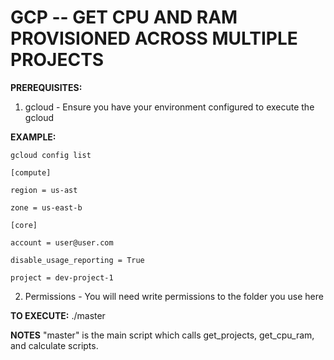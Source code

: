 # GCP -- GET CPU AND RAM PROVISIONED ACROSS MULTIPLE PROJECTS
**PREREQUISITES:**
1) gcloud - Ensure you have your environment configured to execute the gcloud

**EXAMPLE:**

	gcloud config list

	[compute]

	region = us-ast

	zone = us-east-b

	[core]

	account = user@user.com

	disable_usage_reporting = True

	project = dev-project-1

2) Permissions - You will need write permissions to the folder you use here

**TO EXECUTE:**
./master

**NOTES**
"master" is the main script which calls get_projects, get_cpu_ram, and calculate scripts. 
